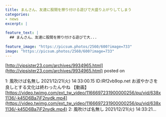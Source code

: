```yaml
---
title: まんさん、友達に股間を擦り付ける遊びで大盛り上がりしてしまう
categories:
- news
excerpt: |
  
feature_text: |
  ## まんさん、友達に股間を擦り付ける遊びで大...
  
feature_image: "https://picsum.photos/2560/600?image=733"
image: "https://picsum.photos/2560/600?image=733"
---
```


[http://vipsister23.com/archives/9934965.html](http://vipsister23.com/archives/9934965.html)
posted on 

<!--more-->

1: 風吹けば名無し 2021/12/21(火) 14:33:00.15 ID:lRf2vb9op.net お淑やかさを良しとする文化は終わったんやね 【動画】 [https://video.twimg.com/ext_tw_video/1166697231900000256/pu/vid/638x1136/-k45D6Ba7iF2nydk.mp4](https://video.twimg.com/ext_tw_video/1166697231900000256/pu/vid/638x1136/-k45D6Ba7iF2nydk.mp4) 2: 風吹けば名無し 2021/12/21(火) 14:33:21...
